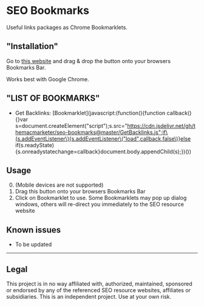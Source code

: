 # SEO Bookmarks
Useful links packages as Chrome Bookmarklets.

## "Installation"
Go to [this website](#) and drag & drop the button onto your browsers Bookmarks Bar.

Works best with Google Chrome.


## "LIST OF BOOKMARKS"

* Get Backlinks: [Bookmarklet](javascript:\(function\(\){function callback\(\){}var s=document.createElement\("script"\);s.src="https://cdn.jsdelivr.net/gh/themacmarketer/seo-bookmarks@master/GetBacklinks.js";if\(s.addEventListener\){s.addEventListener\("load",callback,false\)}else if\(s.readyState\){s.onreadystatechange=callback}document.body.appendChild\(s\);}\)\(\))


## Usage
0. (Mobile devices are not supported)
1. Drag this button onto your browsers Bookmarks Bar
2. Click on Bookmarklet to use. Some Bookmarklets may pop up dialog windows, others will re-direct you immediately to the SEO resource website

## Known issues
* To be updated   

---

## Legal
This project is in no way affiliated with, authorized, maintained, sponsored or endorsed by any of the referenced SEO resource websites, affiliates or subsidiaries. This is an independent project. Use at your own risk.
